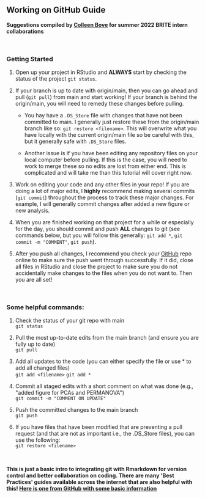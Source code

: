 ## Working on GitHub Guide

**Suggestions compiled by [Colleen Bove](http://colleenbove.science) for summer 2022 BRITE intern collaborations**

<br/>


### Getting Started

1) Open up your project in RStudio and **ALWAYS** start by checking the status of the project `git status`.

2) If your branch is up to date with origin/main, then you can go ahead and pull (`git pull`) from main and start working! If your branch is behind the origin/main, you will need to remedy these changes before pulling.
  
   - You hay have a `.DS_Store` file with changes that have not been committed to main. I generally just restore these from the origin/main branch like so: `git restore <filename>`. This will overwrite what you have locally with the current origin/main file so be careful with this, but it generally safe with `.DS_Store` files. 
   
   - Another issue is if you have been editing any repository files on your local computer before pulling. If this is the case, you will need to work to merge these so no edits are lost from either end. This is complicated and will take me than this tutorial will cover right now.   

3) Work on editing your code and any other files in your repo! If you are doing a lot of major edits, I **highly** recommend making several commits (`git commit`) throughout the process to track these major changes. For example, I will generally commit changes after added a new figure or new analysis.    

4) When you are finished working on that project for a while or especially for the day, you should commit and push **ALL** changes to git (see commands below, but you will follow this generally: `git add *`, `git commit -m "COMMENT"`, `git push`).

5) After you push all changes, I recommend you check your [GitHub](https://github.com) repo online to make sure the push went through successfully. If it did, close all files in RStudio and close the project to make sure you do not accidentally make changes to the files when you do not want to. Then you are all set!

<br/>


### Some helpful commands:  

1. Check the status of your git repo with main  
`git status`

2. Pull the most up-to-date edits from the main branch (and ensure you are fully up to date)  
`git pull`

3. Add all updates to the code (you can either specify the file or use * to add all changed files)  
`git add <filename>`
`git add *`

4. Commit all staged edits with a short comment on what was done (e.g., "added figure for PCAs and PERMANOVA")  
`git commit -m "COMMENT ON UPDATE"`

5. Push the committed changes to the main branch  
`git push`

6. If you have files that have been modified that are preventing a pull request (and that are not as important i.e., the .DS_Store files), you can use the following:  
`git restore <filename>`

<br/>


**This is just a basic intro to integrating git with Rmarkdown for version control and better collaboration on coding. There are many 'Best Practices' guides available across the internet that are also helpful with this! [Here is one from GitHub with some basic information](https://docs.github.com/en/get-started/using-git/about-git)**

<br/>
<br/>
